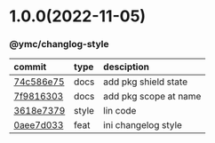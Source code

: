 <a name="1.0.0"></a>
# 1.0.0(2022-11-05)
### @ymc/changlog-style
commit|type|desciption
:----|:----|:----
[74c586e75](https://github.com/ymc-github/js-idea/commit/774c586e756630e264f8e268918d316d4d60c1ad)|docs|add pkg shield state
[7f9816303](https://github.com/ymc-github/js-idea/commit/17f9816303affed7df6cf9d56cf31f4ee2c7cbd5)|docs|add pkg scope at name
[3618e7379](https://github.com/ymc-github/js-idea/commit/d3618e7379b4753f01f9314840628d97558c59c7)|style|lin code
[0aee7d033](https://github.com/ymc-github/js-idea/commit/70aee7d03368c76db2747e8c442dba42e5833500)|feat|ini changelog style